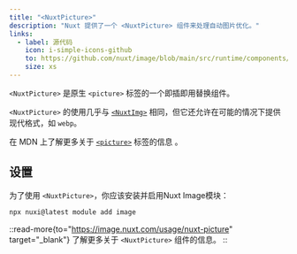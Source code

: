 ```yaml
---
title: "<NuxtPicture>"
description: "Nuxt 提供了一个 <NuxtPicture> 组件来处理自动图片优化。"
links:
  - label: 源代码
    icon: i-simple-icons-github
    to: https://github.com/nuxt/image/blob/main/src/runtime/components/nuxt-picture.ts
    size: xs
---
```


`<NuxtPicture>` 是原生 `<picture>` 标签的一个即插即用替换组件。

`<NuxtPicture>` 的使用几乎与 [`<NuxtImg>`](/docs/api/components/nuxt-img) 相同，但它还允许在可能的情况下提供现代格式，如 `webp`。

在 MDN 上了解更多关于 [`<picture>`](https://developer.mozilla.org/en-US/docs/Web/HTML/Element/picture) 标签的信息 。

## 设置

为了使用 `<NuxtPicture>`，你应该安装并启用Nuxt Image模块：

```bash [Terminal]
npx nuxi@latest module add image
```

::read-more{to="https://image.nuxt.com/usage/nuxt-picture" target="_blank"}
了解更多关于 `<NuxtPicture>` 组件的信息。
::
